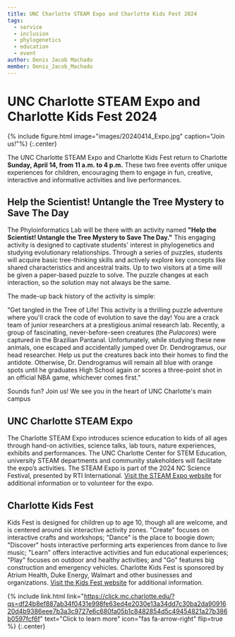 ```yaml
---
title: UNC Charlotte STEAM Expo and Charlotte Kids Fest 2024
tags:
  - service
  - inclusion
  - phylogenetics
  - education
  - event
author: Denis Jacob Machado
member: Denis_Jacob_Machado
---
```


# UNC Charlotte STEAM Expo and Charlotte Kids Fest 2024

{% include figure.html image="images/20240414_Expo.jpg" caption="Join us!"%}
{:.center}


The UNC Charlotte STEAM Expo and Charlotte Kids Fest return to Charlotte **Sunday, April 14, from 11 a.m. to 4 p.m.** These two free events offer unique experiences for children, encouraging them to engage in fun, creative, interactive and informative activities and live performances.

## Help the Scientist! Untangle the Tree Mystery to Save The Day

The Phyloinformatics Lab will be there with an activity named **"Help the Scientist! Untangle the Tree Mystery to Save The Day."** This engaging activity is designed to captivate students' interest in phylogenetics and studying evolutionary relationships. Through a series of puzzles, students will acquire basic tree-thinking skills and actively explore key concepts like shared characteristics and ancestral traits. Up to two visitors at a time will be given a paper-based puzzle to solve. The puzzle changes at each interaction, so the solution may not always be the same.

The made-up back history of the activity is simple:

"Get tangled in the Tree of Life! This activity is a thrilling puzzle adventure where you'll crack the code of evolution to save the day! You are a crack team of junior researchers at a prestigious animal research lab. Recently, a group of fascinating, never-before-seen creatures (the _Pulacores_) were captured in the Brazilian Pantanal. Unfortunately, while studying these new animals, one escaped and accidentally jumped over Dr. Dendrogramus, our head researcher. Help us put the creatures back into their homes to find the antidote. Otherwise, Dr. Dendrogramus will remain all blue with orange spots until he graduates High School again or scores a three-point shot in an official NBA game, whichever comes first."

Sounds fun? Join us! We see you in the heart of UNC Charlotte's main campus

## UNC Charlotte STEAM Expo

The Charlotte STEAM Expo introduces science education to kids of all ages through hand-on activities, science talks, lab tours, nature experiences, exhibits and performances. The UNC Charlotte Center for STEM Education, university STEAM departments and community stakeholders will facilitate the expo’s activities. The STEAM Expo is part of the 2024 NC Science Festival, presented by RTI International. [Visit the STEAM Expo website](https://cstem.charlotte.edu/steam-innovation-expo/) for additional information or to volunteer for the expo.

## Charlotte Kids Fest

Kids Fest is designed for children up to age 10, though all are welcome, and is centered around six interactive activity zones. "Create" focuses on interactive crafts and workshops; "Dance" is the place to boogie down; "Discover" hosts interactive performing arts experiences from dance to live music; "Learn" offers interactive activities and fun educational experiences; "Play" focuses on outdoor and healthy activities; and "Go" features big construction and emergency vehicles. Charlotte Kids Fest is sponsored by Atrium Health, Duke Energy, Walmart and other businesses and organizations. [Visit the Kids Fest website](https://charlottekidsfest.org/) for additional information. 

{% include link.html link="https://click.mc.charlotte.edu/?qs=df24b8ef887ab34f0431e998fe63ed4e2030e13a34dd7c30ba2da9091620d4b9386eee7b3a3c9727e6c680fa05b1c8482854d5c49454821a27b386b0597fcf6f" text="Click to learn more" icon="fas fa-arrow-right" flip=true %}
{:.center}
